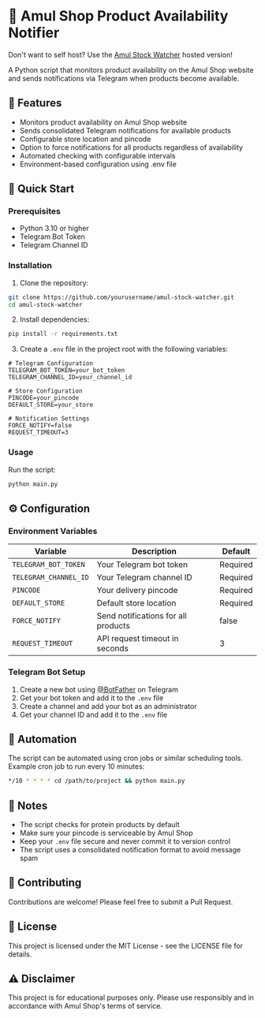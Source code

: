 # 🛒 Amul Shop Product Availability Notifier

Don't want to self host? Use the [Amul Stock Watcher](https://t.me/amul_notify) hosted version!

A Python script that monitors product availability on the Amul Shop website and sends notifications via Telegram when products become available.

## 🌟 Features

- Monitors product availability on Amul Shop website
- Sends consolidated Telegram notifications for available products
- Configurable store location and pincode
- Option to force notifications for all products regardless of availability
- Automated checking with configurable intervals
- Environment-based configuration using .env file

## 🚀 Quick Start

### Prerequisites

- Python 3.10 or higher
- Telegram Bot Token
- Telegram Channel ID

### Installation

1. Clone the repository:
```bash
git clone https://github.com/yourusername/amul-stock-watcher.git
cd amul-stock-watcher
```

2. Install dependencies:
```bash
pip install -r requirements.txt
```

3. Create a `.env` file in the project root with the following variables:
```env
# Telegram Configuration
TELEGRAM_BOT_TOKEN=your_bot_token
TELEGRAM_CHANNEL_ID=your_channel_id

# Store Configuration
PINCODE=your_pincode
DEFAULT_STORE=your_store

# Notification Settings
FORCE_NOTIFY=false
REQUEST_TIMEOUT=3
```

### Usage

Run the script:
```bash
python main.py
```

## ⚙️ Configuration

### Environment Variables

| Variable              | Description                         | Default  |
|-----------------------|-------------------------------------|----------|
| `TELEGRAM_BOT_TOKEN`  | Your Telegram bot token             | Required |
| `TELEGRAM_CHANNEL_ID` | Your Telegram channel ID            | Required |
| `PINCODE`             | Your delivery pincode               | Required |
| `DEFAULT_STORE`       | Default store location              | Required |
| `FORCE_NOTIFY`        | Send notifications for all products | false    |
| `REQUEST_TIMEOUT`     | API request timeout in seconds      | 3        |

### Telegram Bot Setup

1. Create a new bot using [@BotFather](https://t.me/botfather) on Telegram
2. Get your bot token and add it to the `.env` file
3. Create a channel and add your bot as an administrator
4. Get your channel ID and add it to the `.env` file

## 🔄 Automation

The script can be automated using cron jobs or similar scheduling tools. Example cron job to run every 10 minutes:

```bash
*/10 * * * * cd /path/to/project && python main.py
```

## 📝 Notes

- The script checks for protein products by default
- Make sure your pincode is serviceable by Amul Shop
- Keep your `.env` file secure and never commit it to version control
- The script uses a consolidated notification format to avoid message spam

## 🤝 Contributing

Contributions are welcome! Please feel free to submit a Pull Request.

## 📄 License

This project is licensed under the MIT License - see the LICENSE file for details.

## ⚠️ Disclaimer

This project is for educational purposes only. Please use responsibly and in accordance with Amul Shop's terms of service.
